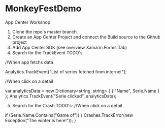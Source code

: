 # MonkeyFestDemo
App Center Workshop


1. Clone the repo's master branch.
2. Create an App Center Project and connect the Build source to the Github project
3. Add App Center SDK (see overview Xamarin.Forms Tab)
4. Search for the TrackEvent TODO's
  
//When app fetchs data


  Analytics.TrackEvent("List of series fetched from internet");
 
//When click on a detail 


  var analyticsData = new Dictionary<string, string>
            {
                { "Name", Serie.Name }
            };
  Analytics.TrackEvent("Serie clicked", analyticsData);


5. Search for the Crash TODO's:
//When click on a detail 


 if (Serie.Name.Contains("Game of"))
            {
                Crashes.TrackError(new Exception("The winter is here!"));
            }


